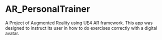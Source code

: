 # AR_PersonalTrainer
A Project of Augmented Reality using UE4 AR framework.
This app was designed to instruct its user in how to do exercises correctly with a digital avatar.
